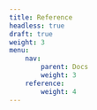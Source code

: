 ```yaml
---
title: Reference
headless: true
draft: true
weight: 3
menu:
    nav:
        parent: Docs
        weight: 3
    reference:
        weight: 4
---
```

